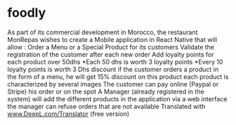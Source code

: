 # foodly
As part of its commercial development in Morocco, the restaurant MonRepas wishes to create a Mobile application in React Native that will allow :  Order a Menu or a Special Product for its customers  Validate the registration of the customer after each new order  Add loyalty points for each product over 50dhs  *Each 50 dhs is worth 3 loyalty points  *Every 10 loyalty points is worth 3 Dhs discount  if the customer orders a product in the form of a menu, he will get 15% discount on this product  each product is characterized by several images  The customer can pay online (Paypal or Stripe) his order or on the spot  A Manager (already registered in the system) will add the different products in the application via a web interface  the manager can refuse orders that are not available  Translated with www.DeepL.com/Translator (free version)
